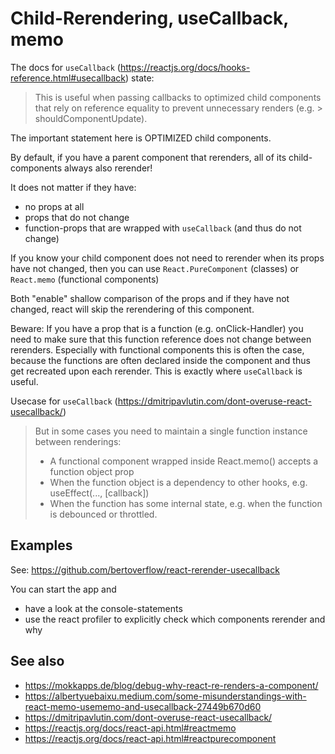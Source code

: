 # Child-Rerendering, useCallback, memo

The docs for `useCallback` (https://reactjs.org/docs/hooks-reference.html#usecallback) state:
> This is useful when passing callbacks to optimized child components that rely on reference equality to prevent unnecessary renders (e.g. > shouldComponentUpdate).

The important statement here is OPTIMIZED child components.

By default, if you have a parent component that rerenders, all of its child-components always also rerender!

It does not matter if they have:
- no props at all
- props that do not change
- function-props that are wrapped with `useCallback` (and thus do not change)

If you know your child component does not need to rerender when its props have not changed, then you can use `React.PureComponent` (classes) or `React.memo` (functional components)

Both "enable" shallow comparison of the props and if they have not changed, react will skip the rerendering of this component.

Beware: If you have a prop that is a function (e.g. onClick-Handler) you need to make sure that this function reference does not change between rerenders.
Especially with functional components this is often the case, because the functions are often declared inside the component and thus get recreated upon each rerender. This is exactly where `useCallback` is useful.

Usecase for `useCallback` (https://dmitripavlutin.com/dont-overuse-react-usecallback/)

> But in some cases you need to maintain a single function instance between renderings:
> - A functional component wrapped inside React.memo() accepts a function object prop
> - When the function object is a dependency to other hooks, e.g. useEffect(..., [callback])
> - When the function has some internal state, e.g. when the function is debounced or throttled.

## Examples

See: https://github.com/bertoverflow/react-rerender-usecallback

You can start the app and
- have a look at the console-statements
- use the react profiler to explicitly check which components rerender and why

## See also

- https://mokkapps.de/blog/debug-why-react-re-renders-a-component/
- https://albertyuebaixu.medium.com/some-misunderstandings-with-react-memo-usememo-and-usecallback-27449b670d60
- https://dmitripavlutin.com/dont-overuse-react-usecallback/
- https://reactjs.org/docs/react-api.html#reactmemo
- https://reactjs.org/docs/react-api.html#reactpurecomponent
